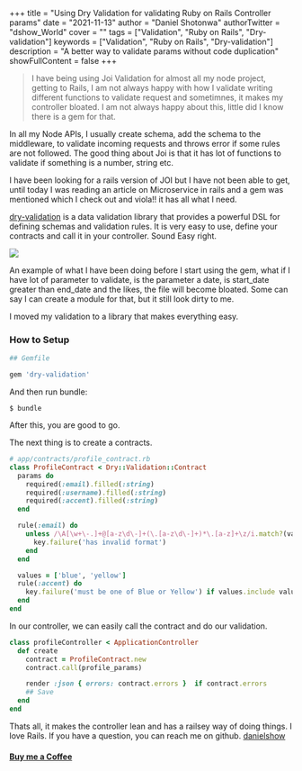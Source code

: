 +++
title = "Using Dry Validation for validating Ruby on Rails Controller params"
date = "2021-11-13"
author = "Daniel Shotonwa"
authorTwitter = "dshow_World"
cover = ""
tags = ["Validation", "Ruby on Rails", "Dry-validation"]
keywords = ["Validation", "Ruby on Rails", "Dry-validation"]
description = "A better way to validate params without code duplication"
showFullContent = false
+++

>  I have being using Joi Validation for almost all my node project, getting to Rails, I am not always happy with how I validate writing different functions to validate request and sometimnes, it makes my controller bloated. I am not always happy about this, little did I know there is a gem for that. 

In all my Node APIs, I usually create schema, add the schema to the middleware, to validate incoming requests and throws error if some rules are not followed. The good thing about Joi is that it has lot of functions to validate if something is a number, string etc.

I have been looking for a rails version of JOI but I have not been able to get, until today I was reading an article on Microservice in rails and a gem was mentioned which I check out and viola!! it has all what I need.

[dry-validation](https://github.com/dry-rb/dry-validation) is a data validation library that provides a powerful DSL for defining schemas and validation rules. It is very easy to use, define your contracts and call it in your controller. Sound Easy right.

![](https://user-images.githubusercontent.com/24846513/141614969-e63a8ddd-968b-416c-883f-b6c39f936c1c.png)

An example of what I have been doing before I start using the gem, what if I have lot of parameter to validate, is the parameter a date, is start_date greater than end_date and the likes, the file will become bloated. Some can say I can create a module for that, but it still look dirty to me.

I moved my validation to a library that makes everything easy.

### How to Setup
```ruby
## Gemfile

gem 'dry-validation'
```

And then run bundle:

```
$ bundle
```

After this, you are good to go.

The next thing is to create a contracts.

```ruby
# app/contracts/profile_contract.rb
class ProfileContract < Dry::Validation::Contract
  params do
    required(:email).filled(:string)
    required(:username).filled(:string)
    required(:accent).filled(:string)
  end

  rule(:email) do
    unless /\A[\w+\-.]+@[a-z\d\-]+(\.[a-z\d\-]+)*\.[a-z]+\z/i.match?(value)
      key.failure('has invalid format')
    end
  end

  values = ['blue', 'yellow']
  rule(:accent) do
    key.failure('must be one of Blue or Yellow') if values.include value
  end
end
```

In our controller, we can easily call the contract and do our validation.

```ruby
class profileController < ApplicationController
  def create
    contract = ProfileContract.new
    contract.call(profile_params)

    render :json { errors: contract.errors }  if contract.errors
    ## Save 
  end
end
```

Thats all, it makes the controller lean and has a railsey way of doing things. I love Rails. 
If you have a question, you can reach me on github. [danielshow](https://github.com/Danielshow)

#### [Buy me a Coffee](https://www.buymeacoffee.com/danielshow)
